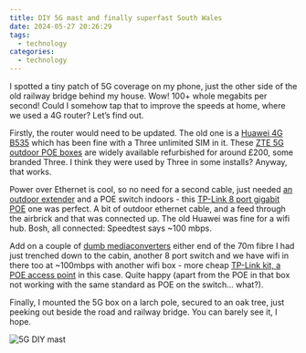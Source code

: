 ```yaml
---
title: DIY 5G mast and finally superfast South Wales
date: 2024-05-27 20:26:29
tags: 
  - technology
categories:
  - technology
---
```


I spotted a tiny patch of 5G coverage on my phone, just the other side of the old railway bridge behind my house. Wow! 100+ whole megabits per second! Could I somehow tap that to improve the speeds at home, where we used a 4G router? Let’s find out.

Firstly, the router would need to be updated. The old one is a [Huawei 4G B535](https://amzn.to/3xZucW1) which has been fine with a Three unlimited SIM in it. These [ZTE 5G outdoor POE boxes](https://amzn.to/4fgHZsj) are widely available refurbished for around £200, some branded Three. I think they were used by Three in some installs? Anyway, that works.

Power over Ethernet is cool, so no need for a second cable, just needed [an outdoor extender](https://amzn.to/463MVMF) and a POE switch indoors - this [TP-Link 8 port gigabit POE](https://amzn.to/3XWQvGy) one was perfect. A bit of outdoor ethernet cable, and a feed through the airbrick and that was connected up. The old Huawei was fine for a wifi hub. Bosh, all connected: Speedtest says ~100 mbps. 

Add on a couple of [dumb mediaconverters](https://amzn.to/4f5BS9O) either end of the 70m fibre I had just trenched down to the cabin, another 8 port switch and we have wifi in there too at ~100mbps with another wifi box - more cheap [TP-Link kit, a POE access point](https://amzn.to/3xWD2DY) in this case. Quite happy (apart from the POE in that box not working with the same standard as POE on the switch... what?).

Finally, I mounted the 5G box on a larch pole, secured to an oak tree, just peeking out beside the road and railway bridge. You can barely see it, I hope.

![5G DIY mast](/images/diy-5g-mast.jpg)

